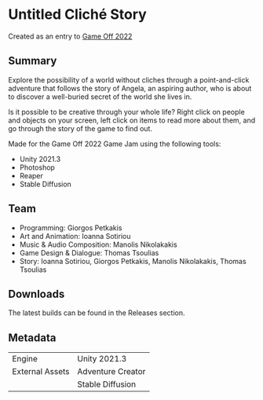 # Untitled Cliché Story

Created as an entry to [Game Off 2022](https://itch.io/jam/game-off-2022)

## Summary

Explore the possibility of a world without cliches through a point-and-click adventure that follows the story of Angela, an aspiring author, who is about to discover a well-buried secret of the world she lives in.

Is it possible to be creative through your whole life? Right click on people and objects on your screen, left click on items to read more about them, and go through the story of the game to find out.

Made for the Game Off 2022 Game Jam using the following tools:
* Unity 2021.3
* Photoshop
* Reaper
* Stable Diffusion

## Team
* Programming: Giorgos Petkakis
* Art and Animation: Ioanna Sotiriou
* Music & Audio Composition: Manolis Nikolakakis
* Game Design & Dialogue: Thomas Tsoulias
* Story: Ioanna Sotiriou, Giorgos Petkakis, Manolis Nikolakakis, Thomas Tsoulias

## Downloads

The latest builds can be found in the Releases section.

## Metadata

|                 |                   |
| --------------- | ----------------- |
| Engine          | Unity 2021.3      |
| External Assets | Adventure Creator |
|                 | Stable Diffusion  |
